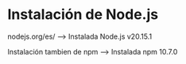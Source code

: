# Instalación de Node.js #

nodejs.org/es/ --> Instalada Node.js v20.15.1

Instalación tambien de npm --> Instalada npm 10.7.0